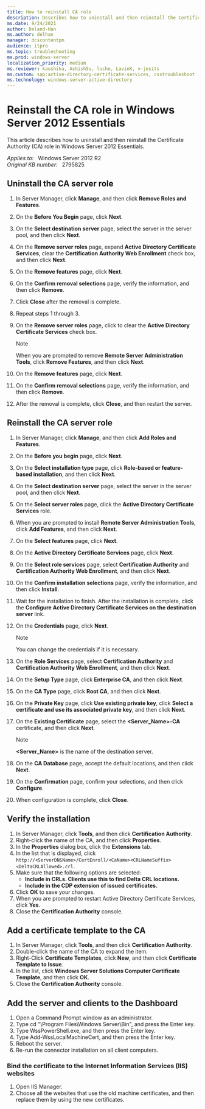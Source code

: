 ```yaml
---
title: How to reinstall CA role
description: Describes how to uninstall and then reinstall the Certificate Authority (CA) role in Windows Server 2012 Essentials.
ms.date: 9/24/2021
author: Deland-Han
ms.author: delhan
manager: dcscontentpm
audience: itpro
ms.topic: troubleshooting
ms.prod: windows-server
localization_priority: medium
ms.reviewer: kaushika, AshishSu, luche, LavinK, v-jesits
ms.custom: sap:active-directory-certificate-services, csstroubleshoot
ms.technology: windows-server-active-directory
---
```

# Reinstall the CA role in Windows Server 2012 Essentials

This article describes how to uninstall and then reinstall the Certificate Authority (CA) role in Windows Server 2012 Essentials.

_Applies to:_ &nbsp; Windows Server 2012 R2  
_Original KB number:_ &nbsp; 2795825

## Uninstall the CA server role

1. In Server Manager, click **Manage**, and then click **Remove Roles and Features**.
2. On the **Before You Begin** page, click **Next**.
3. On the **Select destination server** page, select the server in the server pool, and then click **Next**.
4. On the **Remove server roles** page, expand **Active Directory Certificate Services**, clear the **Certification Authority Web Enrollment** check box, and then click **Next**.
5. On the **Remove features** page, click **Next**.
6. On the **Confirm removal selections** page, verify the information, and then click **Remove**.
7. Click **Close** after the removal is complete.
8. Repeat steps 1 through 3.
9. On the **Remove server roles** page, click to clear the **Active Directory Certificate Services** check box.

    > [!NOTE]
    > When you are prompted to remove **Remote Server Administration Tools**, click **Remove Features**, and then click **Next**.
10. On the **Remove features** page, click **Next**.
11. On the **Confirm removal selections** page, verify the information, and then click **Remove**.
12. After the removal is complete, click **Close**, and then restart the server.

## Reinstall the CA server role

1. In Server Manager, click **Manage**, and then click **Add Roles and Features**.
2. On the **Before you begin** page, click **Next**.
3. On the **Select installation type** page, click **Role-based or feature-based installation**, and then click **Next**.
4. On the **Select destination server** page, select the server in the server pool, and then click **Next**.
5. On the **Select server roles** page, click the **Active Directory Certificate Services** role.
6. When you are prompted to install **Remote Server Administration Tools**, click **Add Features**, and then click **Next**.
7. On the **Select features** page, click **Next**.
8. On the **Active Directory Certificate Services** page, click **Next**.
9. On the **Select role services** page, select **Certification Authority** and **Certification Authority Web Enrollment**, and then click **Next**.
10. On the **Confirm installation selections** page, verify the information, and then click **Install**.
11. Wait for the installation to finish. After the installation is complete, click the **Configure Active Directory Certificate Services on the destination server** link.
12. On the **Credentials** page, click **Next**.

    > [!NOTE]
    > You can change the credentials if it is necessary.
13. On the **Role Services** page, select **Certification Authority** and **Certification Authority Web Enrollment**, and then click **Next**.
14. On the **Setup Type** page, click **Enterprise CA**, and then click **Next**.
15. On the **CA Type** page, click **Root CA**, and then click **Next**.
16. On the **Private Key** page, click **Use existing private key**, click **Select a certificate and use its associated private key**, and then click **Next**.
17. On the **Existing Certificate** page, select the **\<Server_Name>-CA** certificate, and then click **Next**.

    > [!NOTE]
    > **\<Server_Name>** is the name of the destination server.
18. On the **CA Database** page, accept the default locations, and then click **Next**.
19. On the **Confirmation** page, confirm your selections, and then click **Configure**.
20. When configuration is complete, click **Close**.

## Verify the installation

1. In Server Manager, click **Tools**, and then click **Certification Authority**.
2. Right-click the name of the CA, and then click **Properties**.
3. In the **Properties** dialog box, click the **Extensions** tab.
4. In the list that is displayed, click `http://<ServerDNSName>/CertEnroll/<CaName><CRLNameSuffix><DeltaCRLAllowed>.crl`.
5. Make sure that the following options are selected:
   - **Include in CRLs. Clients use this to find Delta CRL locations.**  
   - **Include in the CDP extension of issued certificates.**  
6. Click **OK** to save your changes.
7. When you are prompted to restart Active Directory Certificate Services, click **Yes**.
8. Close the **Certification Authority** console.

## Add a certificate template to the CA

1. In Server Manager, click **Tools**, and then click **Certification Authority**.
2. Double-click the name of the CA to expand the item.
3. Right-Click **Certificate Templates**, click **New**, and then click **Certificate Template to Issue**.
4. In the list, click **Windows Server Solutions Computer Certificate Template**, and then click **OK**.
5. Close the **Certification Authority**  console.

## Add the server and clients to the Dashboard

1. Open a Command Prompt window as an administrator.
2. Type cd "\Program Files\Windows Server\Bin", and press the Enter key.
3. Type WssPowerShell.exe, and then press the Enter key.
4. Type Add-WssLocalMachineCert, and then press the Enter key.
5. Reboot the server.
6. Re-run the connector installation on all client computers.

### Bind the certificate to the Internet Information Services (IIS) websites

1. Open IIS Manager.
2. Choose all the websites that use the old machine certificates, and then replace them by using the new certificates.
